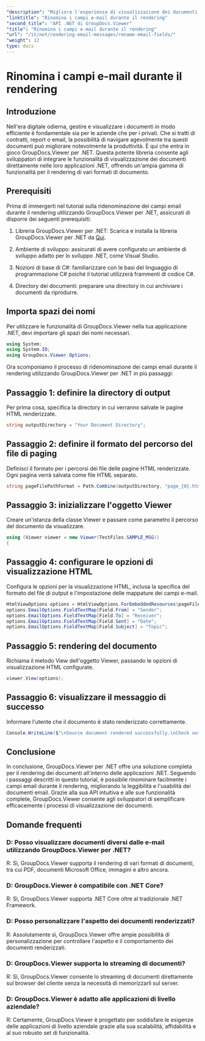 ```yaml
---
"description": "Migliora l'esperienza di visualizzazione dei documenti con GroupDocs.Viewer per .NET. Visualizza e personalizza le email in modo impeccabile."
"linktitle": "Rinomina i campi e-mail durante il rendering"
"second_title": "API .NET di GroupDocs.Viewer"
"title": "Rinomina i campi e-mail durante il rendering"
"url": "/it/net/rendering-email-messages/rename-email-fields/"
"weight": 12
type: docs
---
```

# Rinomina i campi e-mail durante il rendering

## Introduzione

Nell'era digitale odierna, gestire e visualizzare i documenti in modo efficiente è fondamentale sia per le aziende che per i privati. Che si tratti di contratti, report o email, la possibilità di navigare agevolmente tra questi documenti può migliorare notevolmente la produttività. È qui che entra in gioco GroupDocs.Viewer per .NET. Questa potente libreria consente agli sviluppatori di integrare le funzionalità di visualizzazione dei documenti direttamente nelle loro applicazioni .NET, offrendo un'ampia gamma di funzionalità per il rendering di vari formati di documento.

## Prerequisiti

Prima di immergerti nel tutorial sulla ridenominazione dei campi email durante il rendering utilizzando GroupDocs.Viewer per .NET, assicurati di disporre dei seguenti prerequisiti:

1. Libreria GroupDocs.Viewer per .NET: Scarica e installa la libreria GroupDocs.Viewer per .NET da [Qui](https://releases.groupdocs.com/viewer/net/).

2. Ambiente di sviluppo: assicurati di avere configurato un ambiente di sviluppo adatto per lo sviluppo .NET, come Visual Studio.

3. Nozioni di base di C#: familiarizzare con le basi del linguaggio di programmazione C# poiché il tutorial utilizzerà frammenti di codice C#.

4. Directory dei documenti: preparare una directory in cui archiviare i documenti da riprodurre.

## Importa spazi dei nomi

Per utilizzare le funzionalità di GroupDocs.Viewer nella tua applicazione .NET, devi importare gli spazi dei nomi necessari.

```csharp
using System;
using System.IO;
using GroupDocs.Viewer.Options;
```

Ora scomponiamo il processo di ridenominazione dei campi email durante il rendering utilizzando GroupDocs.Viewer per .NET in più passaggi:

## Passaggio 1: definire la directory di output

Per prima cosa, specifica la directory in cui verranno salvate le pagine HTML renderizzate.

```csharp
string outputDirectory = "Your Document Directory";
```

## Passaggio 2: definire il formato del percorso del file di paging

Definisci il formato per i percorsi dei file delle pagine HTML renderizzate. Ogni pagina verrà salvata come file HTML separato.

```csharp
string pageFilePathFormat = Path.Combine(outputDirectory, "page_{0}.html");
```

## Passaggio 3: inizializzare l'oggetto Viewer

Creare un'istanza della classe Viewer e passare come parametro il percorso del documento da visualizzare.

```csharp
using (Viewer viewer = new Viewer(TestFiles.SAMPLE_MSG))
{
```

## Passaggio 4: configurare le opzioni di visualizzazione HTML

Configura le opzioni per la visualizzazione HTML, inclusa la specifica del formato del file di output e l'impostazione delle mappature dei campi e-mail.

```csharp
HtmlViewOptions options = HtmlViewOptions.ForEmbeddedResources(pageFilePathFormat);
options.EmailOptions.FieldTextMap[Field.From] = "Sender";
options.EmailOptions.FieldTextMap[Field.To] = "Receiver";
options.EmailOptions.FieldTextMap[Field.Sent] = "Date";
options.EmailOptions.FieldTextMap[Field.Subject] = "Topic";
```

## Passaggio 5: rendering del documento

Richiama il metodo View dell'oggetto Viewer, passando le opzioni di visualizzazione HTML configurate.

```csharp
viewer.View(options);
```

## Passaggio 6: visualizzare il messaggio di successo

Informare l'utente che il documento è stato renderizzato correttamente.

```csharp
Console.WriteLine($"\nSource document rendered successfully.\nCheck output in {outputDirectory}.");
```

## Conclusione

In conclusione, GroupDocs.Viewer per .NET offre una soluzione completa per il rendering dei documenti all'interno delle applicazioni .NET. Seguendo i passaggi descritti in questo tutorial, è possibile rinominare facilmente i campi email durante il rendering, migliorando la leggibilità e l'usabilità dei documenti email. Grazie alla sua API intuitiva e alle sue funzionalità complete, GroupDocs.Viewer consente agli sviluppatori di semplificare efficacemente i processi di visualizzazione dei documenti.

## Domande frequenti

### D: Posso visualizzare documenti diversi dalle e-mail utilizzando GroupDocs.Viewer per .NET?

R: Sì, GroupDocs.Viewer supporta il rendering di vari formati di documenti, tra cui PDF, documenti Microsoft Office, immagini e altro ancora.

### D: GroupDocs.Viewer è compatibile con .NET Core?

R: Sì, GroupDocs.Viewer supporta .NET Core oltre al tradizionale .NET Framework.

### D: Posso personalizzare l'aspetto dei documenti renderizzati?

R: Assolutamente sì, GroupDocs.Viewer offre ampie possibilità di personalizzazione per controllare l'aspetto e il comportamento dei documenti renderizzati.

### D: GroupDocs.Viewer supporta lo streaming di documenti?

R: Sì, GroupDocs.Viewer consente lo streaming di documenti direttamente sul browser del cliente senza la necessità di memorizzarli sul server.

### D: GroupDocs.Viewer è adatto alle applicazioni di livello aziendale?

R: Certamente, GroupDocs.Viewer è progettato per soddisfare le esigenze delle applicazioni di livello aziendale grazie alla sua scalabilità, affidabilità e al suo robusto set di funzionalità.